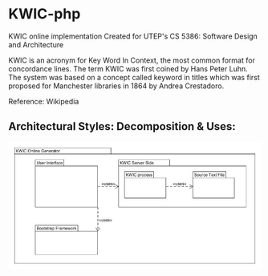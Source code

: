 # KWIC-php

KWIC online implementation
Created for UTEP's CS 5386: Software Design and Architecture

KWIC is an acronym for Key Word In Context, the most common format for concordance lines. The term KWIC was first coined by Hans Peter Luhn. The system was based on a concept called keyword in titles which was first proposed for Manchester libraries in 1864 by Andrea Crestadoro.

Reference: Wikipedia

## Architectural Styles: Decomposition & Uses:

![alt text](https://raw.githubusercontent.com/fierobert/KWIC-php/master/architecuralDiagram.jpg)
